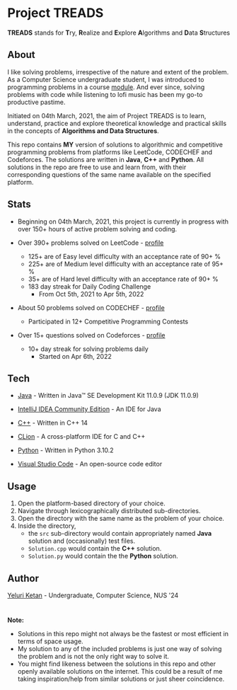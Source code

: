 # Project TREADS

**TREADS** stands for **T**ry, **R**ealize and **E**xplore **A**lgorithms and **D**ata **S**tructures

## About

I like solving problems, irrespective of the nature and extent of the problem. As a Computer Science undergraduate student, I was introduced to programming problems in a course [module](https://nusmods.com/modules/CS2040S/data-structures-and-algorithms). And ever since, solving problems with code while listening to lofi music has been my go-to productive pastime.

Initiated on 04th March, 2021, the aim of Project TREADS is to learn, understand, practice and explore theoretical knowledge and practical skills in the concepts of **Algorithms and Data Structures**.

This repo contains **MY** version of solutions to algorithmic and competitive programming problems from platforms like LeetCode, CODECHEF and Codeforces. The solutions are written in **Java**, **C++** and **Python**. All solutions in the repo are free to use and learn from, with their corresponding questions of the same name available on the specified platform.

## Stats

- Beginning on 04th March, 2021, this project is currently in progress with over 150+ hours of active problem solving and coding.

- Over 390+ problems solved on LeetCode - [profile](https://leetcode.com/Ketan_Yeluri/)

  - 125+ are of Easy level difficulty with an acceptance rate of 90+ %
  - 225+ are of Medium level difficulty with an acceptance rate of 95+ %
  - 35+ are of Hard level difficulty with an acceptance rate of 90+ %
  - 183 day streak for Daily Coding Challenge
    - From Oct 5th, 2021 to Apr 5th, 2022

- About 50 problems solved on CODECHEF - [profile](https://www.codechef.com/users/yeluriketan)

  - Participated in 12+ Competitive Programming Contests

- Over 15+ questions solved on Codeforces - [profile](https://codeforces.com/profile/YeluriKetan)

  - 10+ day streak for solving problems daily
    - Started on Apr 6th, 2022

## Tech

- [Java](https://www.oracle.com/java/technologies/javase-jdk11-downloads.html) - Written in Java™ SE Development Kit 11.0.9 (JDK 11.0.9)

- [IntelliJ IDEA Community Edition](https://www.jetbrains.com/idea/download/#section=windows) - An IDE for Java

- [C++](https://en.cppreference.com/w/cpp/14) - Written in C++ 14

- [CLion](https://www.jetbrains.com/clion/download/#section=windows) - A cross-platform IDE for C and C++

- [Python](https://www.python.org/) - Written in Python 3.10.2

- [Visual Studio Code](https://code.visualstudio.com/) - An open-source code editor

## Usage

1. Open the platform-based directory of your choice.
2. Navigate through lexicographically distributed sub-directories.
3. Open the directory with the same name as the problem of your choice.
4. Inside the directory,
   - the `src` sub-directory would contain appropriately named **Java** solution and (occasionally) test files.
   - `Solution.cpp` would contain the **C++** solution.
   - `Solution.py` would contain the the **Python** solution.

## Author

[Yeluri Ketan](https://github.com/YeluriKetan) - Undergraduate, Computer Science, NUS '24

#

**Note:**

- Solutions in this repo might not always be the fastest or most efficient in terms of space usage.
- My solution to any of the included problems is just one way of solving the problem and is not the only right way to solve it.
- You might find likeness between the solutions in this repo and other openly available solutions on the internet. This could be a result of me taking inspiration/help from similar solutions or just sheer coincidence.
